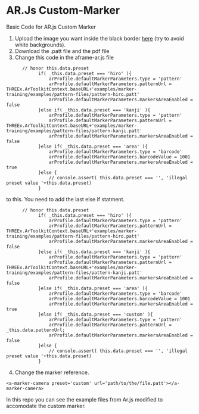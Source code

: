 # AR.Js Custom-Marker
Basic Code for AR.js Custom Marker

1. Upload the image you want inside the black border [here](https://jeromeetienne.github.io/AR.js/three.js/examples/marker-training/examples/generator.html) (try to avoid white backgrounds).
2. Download the .patt file and the pdf file
3. Change this code in the aframe-ar.js file
```
      // honor this.data.preset
			if( _this.data.preset === 'hiro' ){
				arProfile.defaultMarkerParameters.type = 'pattern'
				arProfile.defaultMarkerParameters.patternUrl = THREEx.ArToolkitContext.baseURL+'examples/marker-training/examples/pattern-files/pattern-hiro.patt'
				arProfile.defaultMarkerParameters.markersAreaEnabled = false
			}else if( _this.data.preset === 'kanji' ){
				arProfile.defaultMarkerParameters.type = 'pattern'
				arProfile.defaultMarkerParameters.patternUrl = THREEx.ArToolkitContext.baseURL+'examples/marker-training/examples/pattern-files/pattern-kanji.patt'
				arProfile.defaultMarkerParameters.markersAreaEnabled = false
			}else if( _this.data.preset === 'area' ){
				arProfile.defaultMarkerParameters.type = 'barcode'
				arProfile.defaultMarkerParameters.barcodeValue = 1001	
				arProfile.defaultMarkerParameters.markersAreaEnabled = true
			}else {
				// console.assert( this.data.preset === '', 'illegal preset value '+this.data.preset)
			}	    
```
to this. You need to add the last else if statment.
```
      // honor this.data.preset
			if( _this.data.preset === 'hiro' ){
				arProfile.defaultMarkerParameters.type = 'pattern'
				arProfile.defaultMarkerParameters.patternUrl = THREEx.ArToolkitContext.baseURL+'examples/marker-training/examples/pattern-files/pattern-hiro.patt'
				arProfile.defaultMarkerParameters.markersAreaEnabled = false
			}else if( _this.data.preset === 'kanji' ){
				arProfile.defaultMarkerParameters.type = 'pattern'
				arProfile.defaultMarkerParameters.patternUrl = THREEx.ArToolkitContext.baseURL+'examples/marker-training/examples/pattern-files/pattern-kanji.patt'
				arProfile.defaultMarkerParameters.markersAreaEnabled = false
			}else if( _this.data.preset === 'area' ){
				arProfile.defaultMarkerParameters.type = 'barcode'
				arProfile.defaultMarkerParameters.barcodeValue = 1001	
				arProfile.defaultMarkerParameters.markersAreaEnabled = true
			}else if( _this.data.preset === 'custom' ){
				arProfile.defaultMarkerParameters.type = 'pattern'
				arProfile.defaultMarkerParameters.patternUrl = _this.data.patternUrl;
				arProfile.defaultMarkerParameters.markersAreaEnabled = false
			}else {
				// console.assert( this.data.preset === '', 'illegal preset value '+this.data.preset)
			}	    
```
4. Change the marker reference.
```
<a-marker-camera preset='custom' url='path/to/the/file.patt'></a-marker-camera>
```

In this repo you can see the example files from Ar.js modified to accomodate the custom marker.
